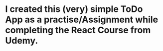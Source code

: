 # I created this (very) simple ToDo App as a practise/Assignment while completing the React Course from Udemy.